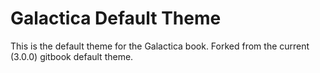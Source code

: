 # Galactica Default Theme

This is the default theme for the Galactica book. Forked from the current (3.0.0) gitbook default theme.


